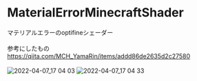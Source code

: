 # MaterialErrorMinecraftShader
マテリアルエラーのoptifineシェーダー
<br>
<br>
参考にしたもの
<br>
https://qiita.com/MCH_YamaRin/items/addd86de2635d2c27580
<br>
<br>
![2022-04-07_17 04 03](https://user-images.githubusercontent.com/77374813/162151869-40057c63-112d-40c2-ad63-50dc5aadbd5e.png)
![2022-04-07_17 04 33](https://user-images.githubusercontent.com/77374813/162151887-48757e3c-db83-47ba-873f-01a8ba5cd7a6.png)
